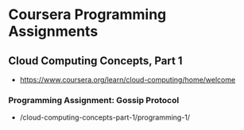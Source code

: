 # Coursera Programming Assignments

## Cloud Computing Concepts, Part 1
* https://www.coursera.org/learn/cloud-computing/home/welcome

### Programming Assignment: Gossip Protocol
* /cloud-computing-concepts-part-1/programming-1/